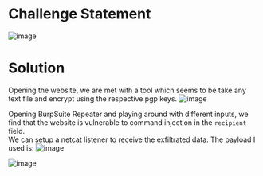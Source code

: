 # Challenge Statement
![image](https://github.com/user-attachments/assets/03fb3182-51ab-40fa-81bf-1695163f327c)

# Solution
Opening the website, we are met with a tool which seems to be take any text file and encrypt using the respective pgp keys.
![image](https://github.com/user-attachments/assets/d28eabbe-f808-4568-aa6f-21450d7dc60f)

Opening BurpSuite Repeater and playing around with different inputs, we find that the website is vulnerable to command injection in the `recipient` field.  
We can setup a netcat listener to receive the exfiltrated data.  The payload I used is: 
![image](https://github.com/user-attachments/assets/669bd677-2e70-48e9-9d97-c0d7529aba94)

![image](https://github.com/user-attachments/assets/585f9885-bcec-4fb2-9165-4b2dbea2e068)
